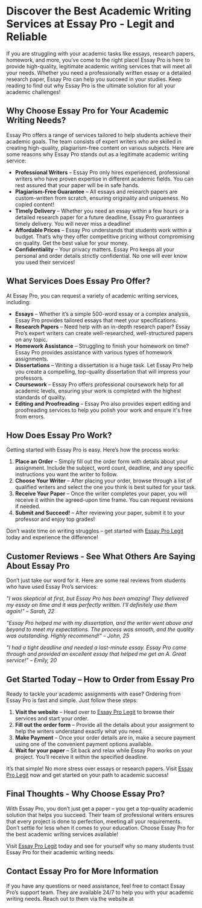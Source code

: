 <h1>Discover the Best Academic Writing Services at Essay Pro - Legit and Reliable</h1>

<p>If you are struggling with your academic tasks like essays, research papers, homework, and more, you’ve come to the right place! Essay Pro is here to provide high-quality, legitimate academic writing services that will meet all your needs. Whether you need a professionally written essay or a detailed research paper, Essay Pro can help you succeed in your studies. Keep reading to find out why Essay Pro is the ultimate solution for all your academic challenges!</p>

<h2>Why Choose Essay Pro for Your Academic Writing Needs?</h2>

<p>Essay Pro offers a range of services tailored to help students achieve their academic goals. The team consists of expert writers who are skilled in creating high-quality, plagiarism-free content on various subjects. Here are some reasons why Essay Pro stands out as a legitimate academic writing service:</p>

<ul>
  <li><strong>Professional Writers</strong> – Essay Pro only hires experienced, professional writers who have proven expertise in different academic fields. You can rest assured that your paper will be in safe hands.</li>
  <li><strong>Plagiarism-Free Guarantee</strong> – All essays and research papers are custom-written from scratch, ensuring originality and uniqueness. No copied content!</li>
  <li><strong>Timely Delivery</strong> – Whether you need an essay within a few hours or a detailed research paper for a future deadline, Essay Pro guarantees timely delivery. You will never miss a deadline!</li>
  <li><strong>Affordable Prices</strong> – Essay Pro understands that students work within a budget. That’s why they offer competitive pricing without compromising on quality. Get the best value for your money.</li>
  <li><strong>Confidentiality</strong> – Your privacy matters. Essay Pro keeps all your personal and order details strictly confidential. No one will ever know you used their services!</li>
</ul>

<h2>What Services Does Essay Pro Offer?</h2>

<p>At Essay Pro, you can request a variety of academic writing services, including:</p>

<ul>
  <li><strong>Essays</strong> – Whether it’s a simple 500-word essay or a complex analysis, Essay Pro provides tailored essays that meet your specifications.</li>
  <li><strong>Research Papers</strong> – Need help with an in-depth research paper? Essay Pro’s expert writers can create well-researched, well-structured papers on any topic.</li>
  <li><strong>Homework Assistance</strong> – Struggling to finish your homework on time? Essay Pro provides assistance with various types of homework assignments.</li>
  <li><strong>Dissertations</strong> – Writing a dissertation is a huge task. Let Essay Pro help you create a compelling, top-quality dissertation that will impress your professors.</li>
  <li><strong>Coursework</strong> – Essay Pro offers professional coursework help for all academic levels, ensuring your work is completed with the highest standards of quality.</li>
  <li><strong>Editing and Proofreading</strong> – Essay Pro also provides expert editing and proofreading services to help you polish your work and ensure it's free from errors.</li>
</ul>

<h2>How Does Essay Pro Work?</h2>

<p>Getting started with Essay Pro is easy. Here’s how the process works:</p>

<ol>
  <li><strong>Place an Order</strong> – Simply fill out the order form with details about your assignment. Include the subject, word count, deadline, and any specific instructions you want the writer to follow.</li>
  <li><strong>Choose Your Writer</strong> – After placing your order, browse through a list of qualified writers and select the one you think is best suited for your task.</li>
  <li><strong>Receive Your Paper</strong> – Once the writer completes your paper, you will receive it within the agreed-upon time frame. You can request revisions if needed.</li>
  <li><strong>Submit and Succeed!</strong> – After reviewing your paper, submit it to your professor and enjoy top grades!</li>
</ol>

<p>Don’t waste time on writing struggles – get started with <a href="https://tinyurl.com/topessay?keyword=essay+pro+legit" target="_blank">Essay Pro Legit</a> today and experience the difference!</p>

<h2>Customer Reviews - See What Others Are Saying About Essay Pro</h2>

<p>Don’t just take our word for it. Here are some real reviews from students who have used Essay Pro’s services:</p>

<p><em>"I was skeptical at first, but Essay Pro has been amazing! They delivered my essay on time and it was perfectly written. I’ll definitely use them again!" – Sarah, 22</em></p>

<p><em>"Essay Pro helped me with my dissertation, and the writer went above and beyond to meet my expectations. The process was smooth, and the quality was outstanding. Highly recommend!" – John, 25</em></p>

<p><em>"I had a tight deadline and needed a last-minute essay. Essay Pro came through and provided an excellent essay that helped me get an A. Great service!" – Emily, 20</em></p>

<h2>Get Started Today – How to Order from Essay Pro</h2>

<p>Ready to tackle your academic assignments with ease? Ordering from Essay Pro is fast and simple. Just follow these steps:</p>

<ol>
  <li><strong>Visit the website</strong> – Head over to <a href="https://tinyurl.com/topessay?keyword=essay+pro+legit" target="_blank">Essay Pro Legit</a> to browse their services and start your order.</li>
  <li><strong>Fill out the order form</strong> – Provide all the details about your assignment to help the writers understand exactly what you need.</li>
  <li><strong>Make Payment</strong> – Once your order details are in, make a secure payment using one of the convenient payment options available.</li>
  <li><strong>Wait for your paper</strong> – Sit back and relax while Essay Pro works on your project. You’ll receive it within the specified deadline.</li>
</ol>

<p>It’s that simple! No more stress over essays or research papers. Visit <a href="https://tinyurl.com/topessay?keyword=essay+pro+legit" target="_blank">Essay Pro Legit</a> now and get started on your path to academic success!</p>

<h2>Final Thoughts - Why Choose Essay Pro?</h2>

<p>With Essay Pro, you don’t just get a paper – you get a top-quality academic solution that helps you succeed. Their team of professional writers ensures that every project is done to perfection, meeting all your requirements. Don’t settle for less when it comes to your education. Choose Essay Pro for the best academic writing services available!</p>

<p>Visit <a href="https://tinyurl.com/topessay?keyword=essay+pro+legit" target="_blank">Essay Pro Legit</a> today and see for yourself why so many students trust Essay Pro for their academic writing needs.</p>

<h2>Contact Essay Pro for More Information</h2>

<p>If you have any questions or need assistance, feel free to contact Essay Pro’s support team. They are available 24/7 to help you with your academic writing needs. Reach out to them via the website at <a href="https://tinyurl.com/topessay?keyword=essay+pro+legit" ta
Is Essay Pro Legit? Discover Reliable Writing Services Today!

